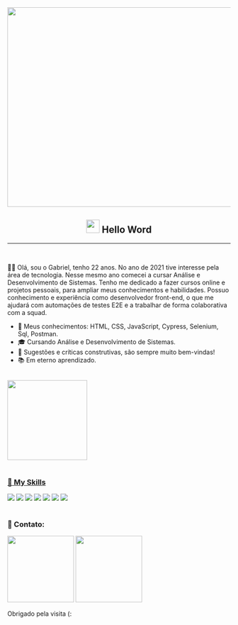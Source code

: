  
<div align="center">
  <img src="https://media.giphy.com/media/piFGZ3Vxk2NHOAPgE3/giphy.gif"  width="750" height="450" />
  <h2 align="center">  <img src="https://media.giphy.com/media/hvRJCLFzcasrR4ia7z/giphy.gif"  width="30px"> Hello Word </h2>
</div>
 
<hr>
<br />

👨‍💻 Olá, sou o Gabriel, tenho 22 anos. No ano de 2021 tive interesse pela área de tecnologia. Nesse mesmo ano comecei a cursar Análise e Desenvolvimento de Sistemas. Tenho me dedicado a fazer cursos online e projetos pessoais, para ampliar meus conhecimentos e habilidades. Possuo conhecimento e experiência como desenvolvedor front-end, o que me ajudará com automações de testes E2E e a trabalhar de forma colaborativa com a squad.

*  🌱 Meus conhecimentos: HTML, CSS, JavaScript, Cypress, Selenium, Sql, Postman.
*  🎓 Cursando Análise e Desenvolvimento de Sistemas.
*  💬 Sugestões e críticas construtivas, são sempre muito bem-vindas!
*  📚 Em eterno aprendizado.

<br />

<div> 
  <a href="https://github.com/GabrielBento299">
  <img height="180em" src="https://github-readme-stats.vercel.app/api/top-langs/?username=GabrielBento299&layout=compact&langs_count=7&theme=gruvbox"/>
</div> <br />
  
 ###  🚀 My Skills  <br />

<div>
  	 <img src="https://img.shields.io/badge/HTML5-E34F26?style=for-the-badge&logo=html5&logoColor=white"></a>
  	 <img src="https://img.shields.io/badge/CSS3-1572B6?style=for-the-badge&logo=css3&logoColor=white"></a>
    <img src="https://img.shields.io/badge/JavaScript-323330?style=for-the-badge&logo=javascript&logoColor=F7DF1E"></a>
    <img src="https://img.shields.io/badge/React-20232A?style=for-the-badge&logo=react&logoColor=61DAFB"></a>
    <img src="https://img.shields.io/badge/-cypress-%23E5E5E5?style=for-the-badge&logo=cypress&logoColor=058a5e">
    <img src="https://img.shields.io/badge/Postman-FF6C37?style=for-the-badge&logo=postman&logoColor=white">
    <img src="https://img.shields.io/badge/Git-E34F26?style=for-the-badge&logo=git&logoColor=white"></a>
 </div> <br />
 
### 📱 Contato:  <br />

<div>
  <a href="https://my-portifolio-flax.vercel.app/" target="_blank"><img src="https://img.shields.io/badge/Portfolio-%23000000.svg?style=for-the-badge&logo=firefox&logoColor=#FF7139" width="150" target="_blank"></a>
  <a href="https://www.linkedin.com/in/santosgabriel299/" target="_blank"><img src="https://img.shields.io/badge/-LinkedIn-%230077B5?style=for-the-  badge&logo=linkedin&logoColor=white" width="150" target="_blank"></a>
</div>

 Obrigado pela visita (:




